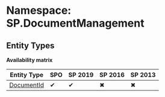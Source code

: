 # Namespace: SP.DocumentManagement

## Entity Types

**Availability matrix**

Entity Type | SPO | SP 2019 | SP 2016 | SP 2013
----------|-----|---------|---------|--------
[DocumentId](./EntityTypes/DocumentId.md) | ✔ | ✔ | ✖ | ✖
